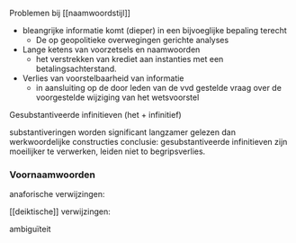 Problemen bij [[naamwoordstijl]]
- bleangrijke informatie komt (dieper) in een bijvoeglijke bepaling terecht
	- De op geopolitieke overwegingen gerichte analyses
- Lange ketens van voorzetsels en naamwoorden
	- het verstrekken van krediet aan instanties met een betalingsachterstand.
- Verlies van voorstelbaarheid van informatie
	- in aansluiting op de door leden van de vvd gestelde vraag over de voorgestelde wijziging van het wetsvoorstel


Gesubstantiveerde infinitieven (het + infinitief)

substantiveringen worden significant langzamer gelezen dan werkwoordelijke constructies
conclusie: gesubstantiveerde infinitieven zijn moeilijker te verwerken, leiden niet to begripsverlies.


### Voornaamwoorden

anaforische verwijzingen: 


[[deiktische]] verwijzingen:

ambiguïteit







